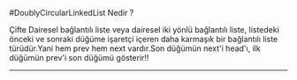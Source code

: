 ﻿#DoublyCircularLinkedList Nedir ? 


Çifte Dairesel bağlantılı liste veya dairesel iki yönlü bağlantılı liste, listedeki önceki ve sonraki düğüme işaretçi içeren daha karmaşık bir bağlantılı liste türüdür.Yani hem prev hem next vardır.Son düğümün next'i head'ı, ilk düğümün prev'i son düğümü gösterir!!

-----------------------------------------------------------------------------------------------------------------